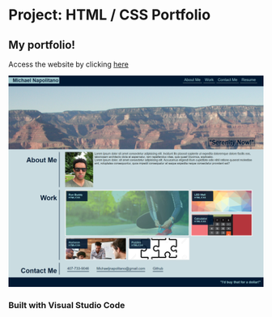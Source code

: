 # Project: HTML / CSS Portfolio

## My portfolio!

Access the website by clicking <a href="https://napo-100.github.io/Michael-HTML-CSS-Portfolio/" target="_blank">here</a>

<img src="./assets\images\screencapture-file-D-projects-Portfolio-index-html-2020-08-15-23_48_32.png">

### Built with Visual Studio Code